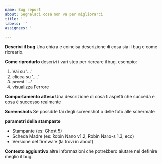 ```yaml
---
name: Bug report
about: Segnalaci cosa non va per migliorarci
title: ''
labels: ''
assignees: ''

---
```


**Descrivi il bug**
Una chiara e coincisa descrizione di cosa sia il bug e come ricrearlo.

**Come riprodurlo**
descrivi i vari step per ricreare il bug. 
esempio:
1. Vai su '...'
2. clicca su '....'
3. premi '....'
4. visualizza l'errore

**Comportamento atteso**
Una descrizione di cosa ti aspetti che succeda e cosa è successo realmente

**Screenshots**
Se possibile fai degli screenshot o delle foto alle schermate

**parametri della stampante**
 - Stampante (es: Ghost 5)
 - Scheda Madre (es: Robin Nano v1.2, Robin Nano-s 1.3, ecc)
 - Versione del firmware (la trovi in about)


**Contesto aggiuntivo**
altre informazioni che potrebbero aiutare nel definire meglio il bug.
